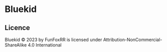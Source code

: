# Bluekid

## Licence
Bluekid © 2023 by FunFoxRR is licensed under Attribution-NonCommercial-ShareAlike 4.0 International
